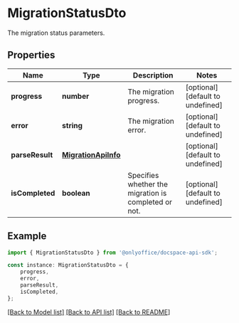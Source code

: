 # MigrationStatusDto

The migration status parameters.

## Properties

Name | Type | Description | Notes
------------ | ------------- | ------------- | -------------
**progress** | **number** | The migration progress. | [optional] [default to undefined]
**error** | **string** | The migration error. | [optional] [default to undefined]
**parseResult** | [**MigrationApiInfo**](MigrationApiInfo.md) |  | [optional] [default to undefined]
**isCompleted** | **boolean** | Specifies whether the migration is completed or not. | [optional] [default to undefined]

## Example

```typescript
import { MigrationStatusDto } from '@onlyoffice/docspace-api-sdk';

const instance: MigrationStatusDto = {
    progress,
    error,
    parseResult,
    isCompleted,
};
```

[[Back to Model list]](../README.md#documentation-for-models) [[Back to API list]](../README.md#documentation-for-api-endpoints) [[Back to README]](../README.md)
